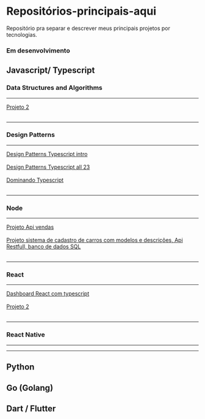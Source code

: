 # Repositórios-principais-aqui
Repositório pra separar e descrever meus principais projetos por tecnologias. 

### Em desenvolvimento

## Javascript/ Typescript
### Data Structures and Algorithms
---
 <a href="#">Projeto 2</a></br></br>

---
### Design Patterns
---
 <a href="#">Design Patterns Typescript intro</a></br></br>
 <a href="#">Design Patterns Typescript all 23</a></br></br>
 <a href="https://github.com/devmateusramos/Dominando-Typescript">Dominando Typescript</a></br></br>

---

### Node
---
 <a href="https://github.com/devmateusramos/Api-Restfull-TypeORM-Node">Projeto Api vendas</a></br></br>
 <a href="https://github.com/devmateusramos/Estudo-Node">Projeto sistema de cadastro de carros com modelos e descrições, Api Restfull, banco de dados SQL</a></br></br>



---
### React
---
 <a href="#">Dashboard React com typescript</a></br></br>
 <a href="#">Projeto 2</a></br></br>

---
### React Native
---
---

##
## Python


## Go (Golang)


## Dart / Flutter


